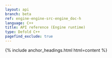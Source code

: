 ```yaml
---
layout: api
branch: beta
ref: engine-engine-src-engine_doc-h
language: C++
title: API reference (Engine runtime)
type: Defold C++
pagefind_exclude: true
---
```

{% include anchor_headings.html html=content %}